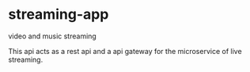 # streaming-app

video and music streaming

This api acts as a rest api and a api gateway for the microservice of live streaming.

